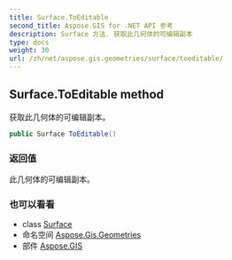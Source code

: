 ```yaml
---
title: Surface.ToEditable
second_title: Aspose.GIS for .NET API 参考
description: Surface 方法. 获取此几何体的可编辑副本
type: docs
weight: 30
url: /zh/net/aspose.gis.geometries/surface/toeditable/
---
```

## Surface.ToEditable method

获取此几何体的可编辑副本。

```csharp
public Surface ToEditable()
```

### 返回值

此几何体的可编辑副本。

### 也可以看看

* class [Surface](../)
* 命名空间 [Aspose.Gis.Geometries](../../surface/)
* 部件 [Aspose.GIS](../../../)


